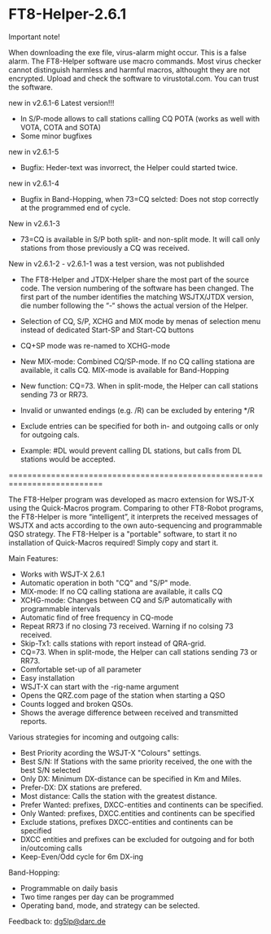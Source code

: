 # FT8-Helper-2.6.1
Important note!

When downloading the exe file, virus-alarm might occur. This is a false alarm. The FT8-Helper software use macro commands. Most virus checker cannot distinguish harmless and harmful macros, althought they are not encrypted. Upload and check the software to virustotal.com. You can trust the software.

new in v2.6.1-6  Latest version!!!
- In S/P-mode allows to call stations calling CQ POTA (works as well with VOTA, COTA and SOTA)
- Some minor bugfixes

new in v2.6.1-5
- Bugfix: Heder-text was invorrect, the Helper could started twice.

new in v2.6.1-4
- Bugfix in Band-Hopping, when 73=CQ selcted: Does not stop correctly at the programmed end of cycle.

New in v2.6.1-3
-  73=CQ is available in S/P both split- and non-split mode. It will call only stations from those previously a CQ was received.

New in v2.6.1-2  - v2.6.1-1 was a test version, was not publishded
- The FT8-Helper and JTDX-Helper share the most part of the source code. The version numbering of the software has been changed. The first part of the number identifies the matching WSJTX/JTDX version, die number following the “-“ shows the actual version of the Helper. 

- Selection of CQ, S/P, XCHG and MIX mode by menas of selection menu instead of dedicated Start-SP and Start-CQ buttons
- CQ+SP mode was re-named to XCHG-mode
- New MIX-mode: Combined CQ/SP-mode. If no CQ calling stationa are available, it calls CQ. MIX-mode is available for Band-Hopping
- New function: CQ=73. When in split-mode, the Helper can call stations sending 73 or RR73.
- Invalid or unwanted endings (e.g. /R) can be excluded by entering */R
- Exclude entries can be specified for both in- and outgoing calls or only for outgoing cals. 
- Example: #DL would prevent calling DL stations, but calls from DL stations would be accepted.
 
==========================================================================

The FT8-Helper program was developed as macro extension for WSJT-X using the Quick-Macros program. Comparing to other FT8-Robot programs, the FT8-Helper is more “intelligent”, it interprets the received messages of WSJTX and acts according to the own auto-sequencing and programmable QSO strategy. The FT8-Helper is a "portable" software, to start it no installation of Quick-Macros required! Simply copy and start it.

Main Features:

- Works with WSJT-X 2.6.1
- Automatic operation in both "CQ" and "S/P" mode.
- MIX-mode: If no CQ calling stationa are available, it calls CQ
- XCHG-mode: Changes between CQ and S/P automatically with programmable intervals
- Automatic find of free frequency in CQ-mode
- Repeat RR73 if no closing 73 received. Warning if no colsing 73 received.
- Skip-Tx1: calls stations with report instead of QRA-grid.
- CQ=73. When in split-mode, the Helper can call stations sending 73 or RR73.
- Comfortable set-up of all parameter
- Easy installation
- WSJT-X can start with the -rig-name argument
- Opens the QRZ.com page of the station when starting a QSO
- Counts logged and broken QSOs.
- Shows the average difference between received and transmitted reports.

Various strategies for incoming and outgoing calls:

- Best Priority acording the WSJT-X "Colours" settings.
- Best S/N: If Stations with the same priority received, the one with the best S/N selected
- Only DX: Minimum DX-distance can be specified in Km and Miles.
- Prefer-DX: DX stations are prefered.
- Most distance: Calls the station with the greatest distance.
- Prefer Wanted: prefixes, DXCC-entities and continents can be specified.
- Only Wanted: prefixes, DXCC.entities and continents can be specified
- Exclude stations, prefixes DXCC-entities and continents can be specified
- DXCC entities and prefixes can be excluded for outgoing and for both in/outcoming calls
- Keep-Even/Odd cycle for 6m DX-ing

Band-Hopping:

- Programmable on daily basis
- Two time ranges per day can be programmed
- Operating band, mode, and strategy can be selected.

Feedback to: dg5lp@darc.de
